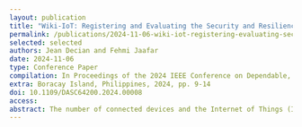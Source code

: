 ```yaml
---
layout: publication
title: "Wiki-IoT: Registering and Evaluating the Security and Resilience of Internet of Things and Connected Devices Using a Collaborative Platform"
permalink: /publications/2024-11-06-wiki-iot-registering-evaluating-security-resilience-internet-things-connected-devices-using-collaborative-platform
selected: selected
authors: Jean Decian and Fehmi Jaafar
date: 2024-11-06
type: Conference Paper
compilation: In Proceedings of the 2024 IEEE Conference on Dependable, Autonomic and Secure Computing (DASC)
extra: Boracay Island, Philippines, 2024, pp. 9-14
doi: 10.1109/DASC64200.2024.00008
access:
abstract: The number of connected devices and the Internet of Things (IoT) continues growing significantly, with global spending expected to exceed $1 trillion by 2026. Despite this growth, IoT and connected devices face security challenges, as millions of devices are reportedly involved in botnets. IoT and connected devices are more vulnerable to medium- and high-severity attacks since more than 91.5% of the IoT’s traffic is unencrypted. Governments have planned or initiated national registries of certified devices and labeling programs to address these challenges. As those registries and labels remain national, multiple governments have started signing mutual recognition between their programs, adding complexity. This motivated us to create a unified and collaborative labeling registry and a rating system that uses 12 criteria to classify IoT devices. Through multiple experiments, 52 users submitted 252 device classifications. Our proposed tool is helping us identify the criteria that define IoT and connected devices’ security.
---
```


